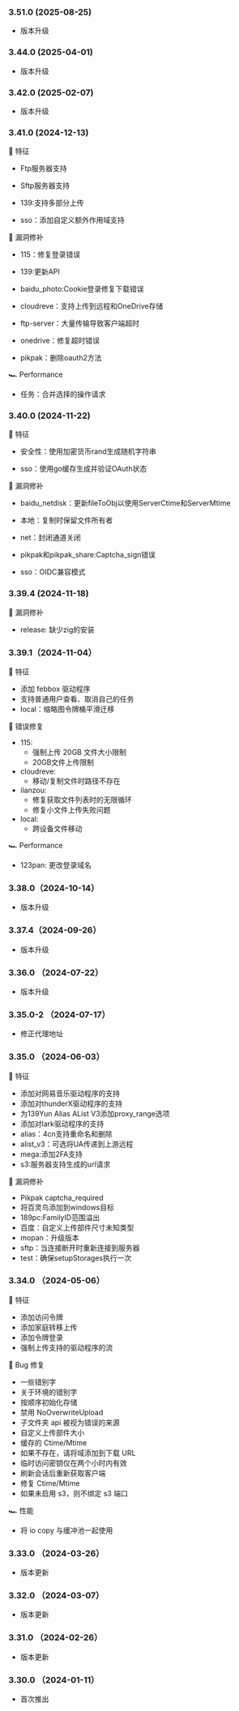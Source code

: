 ### 3.51.0 (2025-08-25)
- 版本升级
### 3.44.0 (2025-04-01)
- 版本升级
### 3.42.0 (2025-02-07)
- 版本升级
### 3.41.0 (2024-12-13)

🚀 特征

 - Ftp服务器支持

 - Sftp服务器支持

 - 139:支持多部分上传

 - sso：添加自定义额外作用域支持

🐞 漏洞修补

 - 115：修复登录错误

 - 139:更新API

 - baidu_photo:Cookie登录修复下载错误

 - cloudreve：支持上传到远程和OneDrive存储

 - ftp-server：大量传输导致客户端超时

 - onedrive：修复超时错误

 - pikpak：删除oauth2方法

🏎 Performance

 - 任务：合并选择的操作请求

### 3.40.0 (2024-11-22)

🚀 特征

- 安全性：使用加密货币rand生成随机字符串

- sso：使用go缓存生成并验证OAuth状态

🐞 漏洞修补

- baidu_netdisk：更新fileToObj以使用ServerCtime和ServerMtime

- 本地：复制时保留文件所有者

- net：封闭通道关闭

- pikpak和pikpak_share:Captcha_sign错误

- sso：OIDC兼容模式

### 3.39.4 (2024-11-18)

🐞 漏洞修补
 - release: 缺少zig的安装

### 3.39.1（2024-11-04）

🚀 特征

 - 添加 febbox 驱动程序
 - 支持普通用户查看、取消自己的任务
 - local：缩略图令牌桶平滑迁移

🐞 错误修复
 - 115:
   - 强制上传 20GB 文件大小限制
   - 20GB文件上传限制
 - cloudreve:
   - 移动/复制文件时路径不存在
 - ilanzou:
   - 修复获取文件列表时的无限循环
   - 修复小文件上传失败问题
 - local:
   - 跨设备文件移动

🏎 Performance
 - 123pan: 更改登录域名

### 3.38.0（2024-10-14）

- 版本升级

### 3.37.4（2024-09-26）

- 版本升级

### 3.36.0 （2024-07-22）

- 版本升级

### 3.35.0-2 （2024-07-17）

- 修正代理地址

### 3.35.0 （2024-06-03）
🚀 特征
 - 添加对网易音乐驱动程序的支持
 - 添加对thunderX驱动程序的支持
 - 为139Yun Alias AList V3添加proxy_range选项
 - 添加对lark驱动程序的支持
 - alias：4cn支持重命名和删除
 - alist_v3：可选将UA传递到上游远程
 - mega:添加2FA支持
 - s3:服务器支持生成的url请求

🐞 漏洞修补
 - Pikpak captcha_required
 - 将百灵鸟添加到windows目标
 - 189pc:FamilyID范围溢出
 - 百度：自定义上传部件尺寸未知类型
 - mopan：升级版本
 - sftp：当连接断开时重新连接到服务器
 - test：确保setupStorages执行一次

### 3.34.0 （2024-05-06）
🚀 特征
 - 添加访问令牌
 - 添加家庭转移上传
 - 添加令牌登录
 - 强制上传支持的驱动程序的流

🐞 Bug 修复
 - 一些错别字
 - 关于环境的错别字
 - 按顺序初始化存储
 - 禁用 NoOverwriteUpload
 - 子文件夹 api 被视为错误的来源
 - 自定义上传部件大小
 - 缓存的 Ctime/Mtime
 - 如果不存在，请将域添加到下载 URL
 - 临时访问密钥仅在两个小时内有效
 - 刷新会话后重新获取客户端
 - 修复 Ctime/Mtime
 - 如果未启用 s3，则不绑定 s3 端口

🏎 性能
 - 将 io copy 与缓冲池一起使用

### 3.33.0 （2024-03-26）

- 版本更新

### 3.32.0 （2024-03-07）

- 版本更新

### 3.31.0 （2024-02-26）

- 版本更新

### 3.30.0 （2024-01-11）

- 首次推出